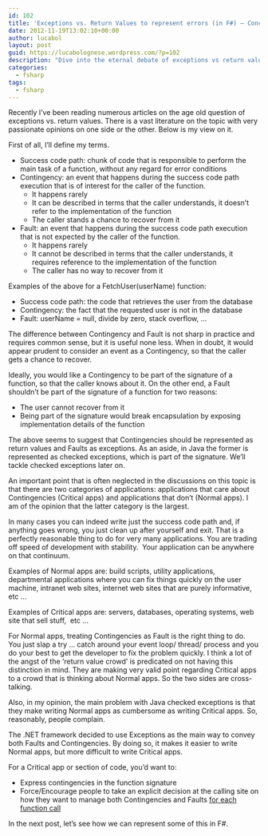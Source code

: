 ```yaml
---
id: 102
title: 'Exceptions vs. Return Values to represent errors (in F#) – Conceptual view'
date: 2012-11-19T13:02:10+00:00
author: lucabol
layout: post
guid: https://lucabolognese.wordpress.com/?p=102
description: "Dive into the eternal debate of exceptions vs return values, where we draw the line between contingencies and faults, and why Java got it wrong. A fresh take on error handling that acknowledges not all apps are created equal. Because sometimes throwing an exception is exactly what you should do"
categories:
  - fsharp
tags:
  - fsharp
---
```

Recently I’ve been reading numerous articles on the age old question of exceptions vs. return values. There is a vast literature on the topic with very passionate opinions on one side or the other. Below is my view on it.

First of all, I’ll define my terms.

  * Success code path: chunk of code that is responsible to perform the main task of a function, without any regard for error conditions 
  * Contingency: an event that happens during the success code path execution that is of interest for the caller of the function. 
      * It happens rarely 
      * It can be described in terms that the caller understands, it doesn’t refer to the implementation of the function 
      * The caller stands a chance to recover from it 
  * Fault: an event that happens during the success code path execution that is not expected by the caller of the function. 
      * It happens rarely 
      * It cannot be described in terms that the caller understands, it requires reference to the implementation of the function 
      * The caller has no way to recover from it 

Examples of the above for a FetchUser(userName) function:

  * Success code path: the code that retrieves the user from the database 
  * Contingency: the fact that the requested user is not in the database 
  * Fault: userName = null, divide by zero, stack overflow, … 

The difference between Contingency and Fault is not sharp in practice and requires common sense, but it is useful none less. When in doubt, it would appear prudent to consider an event as a Contingency, so that the caller gets a chance to recover.

Ideally, you would like a Contingency to be part of the signature of a function, so that the caller knows about it. On the other end, a Fault shouldn’t be part of the signature of a function for two reasons:

  * The user cannot recover from it 
  * Being part of the signature would break encapsulation by exposing implementation details of the function 

The above seems to suggest that Contingencies should be represented as return values and Faults as exceptions. As an aside, in Java the former is represented as checked exceptions, which is part of the signature. We’ll tackle checked exceptions later on.

An important point that is often neglected in the discussions on this topic is that there are two categories of applications: applications that care about Contingencies (Critical apps) and applications that don’t (Normal apps). I am of the opinion that the latter category is the largest.

In many cases you can indeed write just the success code path and, if anything goes wrong, you just clean up after yourself and exit. That is a perfectly reasonable thing to do for very many applications. You are trading off speed of development with stability.&#160; Your application can be anywhere on that continuum.

Examples of Normal apps are: build scripts, utility applications, departmental applications where you can fix things quickly on the user machine, intranet web sites, internet web sites that are purely informative, etc …

Examples of Critical apps are: servers, databases, operating systems, web site that sell stuff,&#160; etc …

For Normal apps, treating Contingencies as Fault is the right thing to do. You just slap a try … catch around your event loop/ thread/ process and you do your best to get the developer to fix the problem quickly. I think a lot of the angst of the ‘return value crowd’ is predicated on not having this distinction in mind. They are making very valid point regarding Critical apps to a crowd that is thinking about Normal apps. So the two sides are cross-talking.

Also, in my opinion, the main problem with Java checked exceptions is that they make writing Normal apps as cumbersome as writing Critical apps. So, reasonably, people complain. 

The .NET framework decided to use Exceptions as the main way to convey both Faults and Contingencies. By doing so, it makes it easier to write Normal apps, but more difficult to write Critical apps.

For a Critical app or section of code, you’d want to:

  * Express contingencies in the function signature 
  * Force/Encourage people to take an explicit decision at the calling site on how they want to manage both Contingencies and Faults <u>for each function call</u> 

In the next post, let’s see how we can represent some of this in F#.
